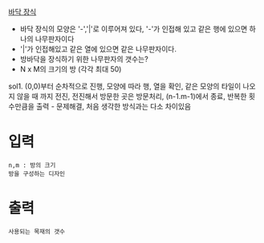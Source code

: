 [바닥 장식](https://www.acmicpc.net/problem/1388)

- 바닥 장식의 모양은 '-','|'로 이루어져 있다, '-'가 인접해 있고 같은 행에 있으면 하나의 나무판자이다
- '|'가 인접해있고 같은 열에 있으면 같은 나무판자이다.
- 방바닥을 장식하기 위한 나무판자의 갯수는?
- N x M의 크기의 방 (각각 최대 50)

sol1. (0,0)부터 순차적으로 진행, 모양에 따라 행, 열을 확인, 같은 모양의 타일이 나오지 않을 때 까지 전진, 전진해서 방문한 곳은 방문처리, (n-1.m-1)에서 종료, 반복한 횟수만큼을 출력
    - 문제해결, 처음 생각한 방식과는 다소 차이있음

# 입력
    n,m : 방의 크기
    방을 구성하는 디자인

# 출력
    사용되는 목재의 갯수